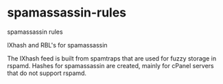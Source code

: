 # spamassassin-rules
spamassassin rules  

IXhash and RBL's for spamassassin

The IXhash feed is built from spamtraps that are used for fuzzy storage in rspamd. Hashes for spamassassin are created, mainly for cPanel servers that do not support rspamd.
